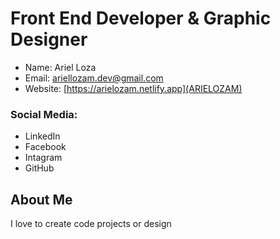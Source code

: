 # Front End Developer & Graphic Designer
 - Name: Ariel Loza
 - Email: ariellozam.dev@gmail.com
 - Website: [https://arielozam.netlify.app](ARIELOZAM)

### Social Media:
- LinkedIn
- Facebook
- Intagram
- GitHub


## About Me
I love to create code projects or design
